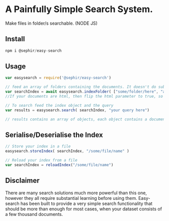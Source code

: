 # A Painfully Simple Search System.

Make files in folder/s searchable. (NODE JS)

## Install
```javascript
npm i @sephir/easy-search
```

## Usage
```javascript
var easysearch = require('@sephir/easy-search')

// feed an array of folders containing the documents. It doesn't do subfolders.
var searchIndex = await easysearch.indexFolder( ["some/folder/here", "another/folder/here"], html=false )
//If your documents are html, then flip the html parameter to true, so that tags can be ignored.

// To search feed the index object and the query
var results = easysearch.search( searchIndex, "your query here")

// results contains an array of objects, each object contains a document number and a tf-idf score assigned to it , given your query.
```

## Serialise/Deserialise the Index

```javascript
// Store your index in a file
easysearch.storeIndex( searchIndex, "/some/file/name" )

// Reload your index from a file
var searchIndex = reloadIndex("/some/file/name")
```


## Disclaimer

There are many search solutions much more powerful than this one, however they all require substantial learning before using them. Easy-search has been built to provide a very simple search functionality that should be more than enough for most cases, when your dataset consists of a few thousand documents.
